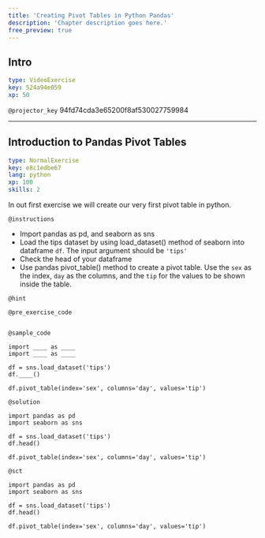 ```yaml
---
title: 'Creating Pivot Tables in Python Pandas'
description: 'Chapter description goes here.'
free_preview: true
---
```


## Intro

```yaml
type: VideoExercise
key: 524a94e059
xp: 50
```

`@projector_key`
94fd74cda3e65200f8af530027759984

---

## Introduction to Pandas Pivot Tables

```yaml
type: NormalExercise
key: e8c1edbe67
lang: python
xp: 100
skills: 2
```

In out first exercise we will create our very first pivot table in python.

`@instructions`
- Import pandas as pd, and seaborn as sns
- Load the tips dataset by using load_dataset() method of seaborn into dataframe `df`. The input argument should be `'tips'`
- Check the head of your dataframe
- Use pandas pivot_table() method to create a pivot table. Use the `sex` as the index, `day` as the columns, and the `tip` for the values to be shown inside the table.

`@hint`


`@pre_exercise_code`
```{python}

```

`@sample_code`
```{python}
import ____ as ____
import ____ as ____

df = sns.load_dataset('tips')
df.____()

df.pivot_table(index='sex', columns='day', values='tip')
```

`@solution`
```{python}
import pandas as pd
import seaborn as sns

df = sns.load_dataset('tips')
df.head()

df.pivot_table(index='sex', columns='day', values='tip')
```

`@sct`
```{python}
import pandas as pd
import seaborn as sns

df = sns.load_dataset('tips')
df.head()

df.pivot_table(index='sex', columns='day', values='tip')
```
